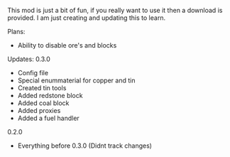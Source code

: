 <p>This mod is just a bit of fun, if you really want to use it then a download is provided. I am just creating and updating this to learn.</p>

<p>Plans:
	<ul><li>Ability to disable ore's and blocks</li>
</ul></p>

<p>Updates: 
0.3.0
	<ul><li>Config file</li>
	<li>Special enummaterial for copper and tin</li>
	<li>Created tin tools</li>
	<li>Added redstone block</li>
	<li>Added coal block</li>
	<li>Added proxies</li>
	<li>Added a fuel handler</li></ul>
0.2.0
	<ul><li>Everything before 0.3.0 (Didnt track changes)</li></ul>
</p>